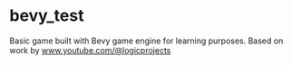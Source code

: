 # bevy_test
Basic game built with Bevy game engine for learning purposes.
Based on work by www.youtube.com/@logicprojects
